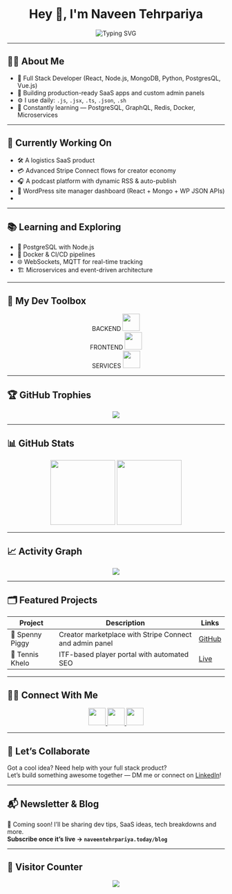 <h1 align="center">Hey 👋, I'm Naveen Tehrpariya</h1>

<p align="center">
  <img src="https://readme-typing-svg.demolab.com?font=Fira+Code&pause=500&color=F75C7E&center=true&vCenter=true&width=435&lines=Full+Stack+MERN+Developer DevOps+and+Cloud+Enthusiast" alt="Typing SVG" />
</p>

---

## 👨‍💻 About Me

- 🔭 Full Stack Developer (React, Node.js, MongoDB, Python, PostgresQL, Vue.js)
- 🚀 Building production-ready SaaS apps and custom admin panels
- ⚙️ I use daily: `.js`, `.jsx`, `.ts`, `.json`, `.sh`
- 🧠 Constantly learning — PostgreSQL, GraphQL, Redis, Docker, Microservices

---

## 🎯 Currently Working On

- 🛠️ A logistics SaaS product
- 💳 Advanced Stripe Connect flows for creator economy
- 🎧 A podcast platform with dynamic RSS & auto-publish
- 📅 WordPress site manager dashboard (React + Mongo + WP JSON APIs)
- 
---

## 📚 Learning and Exploring

- 🐘 PostgreSQL with Node.js
- 🐳 Docker & CI/CD pipelines
- 🌐 WebSockets, MQTT for real-time tracking
- 🏗️ Microservices and event-driven architecture

---

## 🧰 My Dev Toolbox

<div align="center">
  BACKEND
  <img src="https://skillicons.dev/icons?i=js,ts,react,nextjs,nodejs,express,mongodb,postgres,docker,graphql" height="40"/>
  <br />
  FRONTEND
  <img src="https://skillicons.dev/icons?i=tailwind,html,css,sass,webpack,jquery" height="40"/>
  <br />
  SERVICES
  <img src="https://skillicons.dev/icons?i=git,github,gitlab,vscode,cloudflare,aws,gcp,linux" height="40"/>
</div>

---

## 🏆 GitHub Trophies

<p align="center">
  <img src="https://github-profile-trophy.vercel.app/?username=naveentehrpariya&theme=radical&column=6&margin-w=30&margin-h=20" />
</p>

---

## 📊 GitHub Stats

<p align="center">
  <img src="https://github-readme-stats.vercel.app/api?username=naveentehrpariya&show_icons=true&theme=radical&include_all_commits=true&count_private=true" height="150"/>
  <img src="https://github-readme-stats.vercel.app/api/top-langs/?username=naveentehrpariya&layout=compact&theme=radical" height="150"/>
</p>

---


## 📈 Activity Graph

<p align="center">
  <img src="https://github-readme-activity-graph.vercel.app/graph?username=naveentehrpariya&theme=dracula" />
</p>

---

## 🗂️ Featured Projects

| Project | Description | Links |
|--------|-------------|-------|
| 🛒 Spenny Piggy | Creator marketplace with Stripe Connect and admin panel | [GitHub](https://github.com/naveentehrpariya) |
| 🎾 Tennis Khelo | ITF-based player portal with automated SEO | [Live](https://tenniskhelo.com) |

---

## 🧑‍💻 Connect With Me

<div align="center">
  <a href="https://linkedin.com/in/naveentehrpariya" target="_blank">
    <img src="https://skillicons.dev/icons?i=linkedin" height="40"/>
  </a>
  <a href="https://twitter.com/nvn_tehrpariya" target="_blank">
    <img src="https://skillicons.dev/icons?i=twitter" height="40"/>
  </a>
  <a href="https://instagram.com/_nvn_tehrpariya" target="_blank">
    <img src="https://skillicons.dev/icons?i=instagram" height="40"/>
  </a>
</div>

---

## 💬 Let’s Collaborate

Got a cool idea? Need help with your full stack product?  
Let’s build something awesome together — DM me or connect on [LinkedIn](https://linkedin.com/in/naveentehrpariya)!

---

## 📬 Newsletter & Blog

📢 Coming soon! I’ll be sharing dev tips, SaaS ideas, tech breakdowns and more.  
**Subscribe once it’s live → `naveentehrpariya.today/blog`**

---

## 📍 Visitor Counter

<p align="center">
  <img src="https://profile-counter.glitch.me/naveentehrpariya/count.svg?" />
</p>
